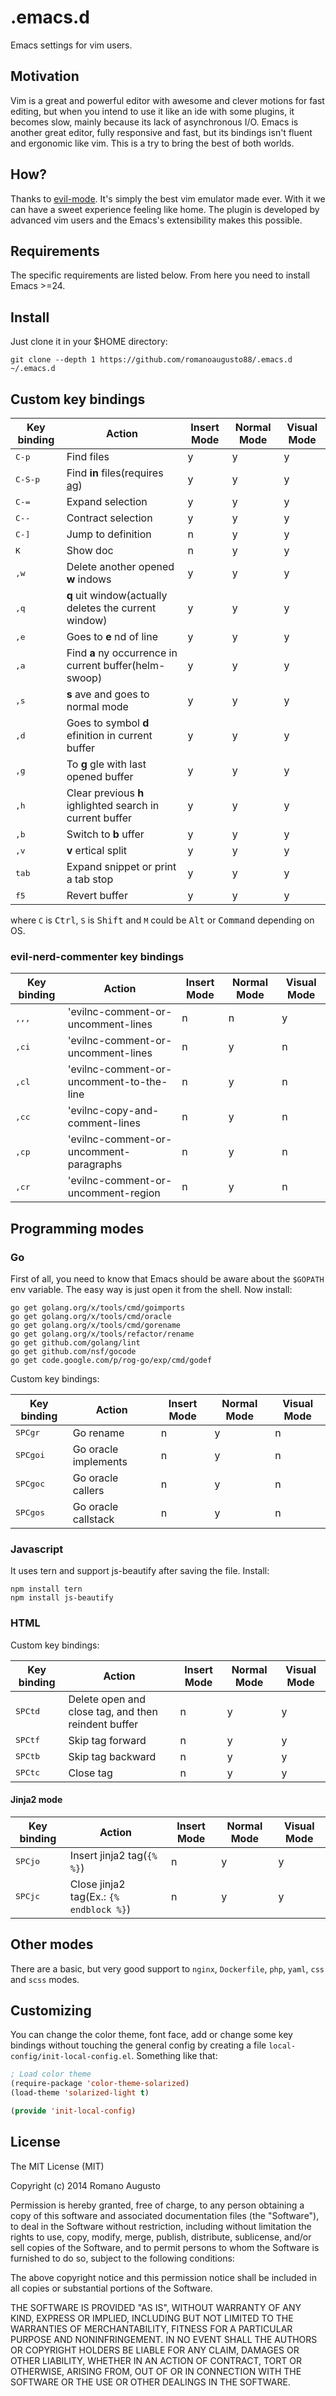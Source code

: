 # .emacs.d
Emacs settings for vim users.

## Motivation
Vim is a great and powerful editor with awesome and clever motions for fast editing, but when you intend to use it like an ide with some plugins, it becomes slow, mainly because its lack of asynchronous I/O.
Emacs is another great editor, fully responsive and fast, but its bindings isn't fluent and ergonomic like vim. This is a try to bring the best of both worlds.

## How?
Thanks to [evil-mode](http://www.emacswiki.org/Evil). It's simply the best vim emulator made ever. With it we can have a sweet experience feeling like home. The plugin is developed by advanced vim users and the Emacs's extensibility makes this possible.

## Requirements
The specific requirements are listed below. From here you need to install Emacs >=24.

## Install
Just clone it in your $HOME directory:

`git clone --depth 1 https://github.com/romanoaugusto88/.emacs.d ~/.emacs.d`

## Custom key bindings
| Key binding                 | Action                                                       | Insert Mode   | Normal Mode   | Visual Mode   |
| -----------                 | -----------                                                  | ---------     | -----------   | ------------  |
| <kbd>C-p</kbd>              | Find files                                                   | y             | y             | y             |
| <kbd>C-S-p</kbd>            | Find **in** files(requires [ag](http://geoff.greer.fm/ag/))  | y             | y             | y             |
| <kbd>C-=</kbd>              | Expand selection                                             | y             | y             | y             |
| <kbd>C--</kbd>              | Contract selection                                           | y             | y             | y             |
| <kbd>C-]</kbd>              | Jump to definition                                           | n             | y             | y             |
| <kbd>K</kbd>                | Show doc                                                     | n             | y             | y             |
| <kbd>,</kbd><kbd>w</kbd>    | Delete another opened **w** indows                           | y             | y             | y             |
| <kbd>,</kbd><kbd>q</kbd>    | **q** uit window(actually deletes the current window)        | y             | y             | y             |
| <kbd>,</kbd><kbd>e</kbd>    | Goes to **e** nd of line                                     | y             | y             | y             |
| <kbd>,</kbd><kbd>a</kbd>    | Find **a** ny occurrence in current buffer(helm-swoop)       | y             | y             | y             |
| <kbd>,</kbd><kbd>s</kbd>    | **s** ave and goes to normal mode                            | y             | y             | y             |
| <kbd>,</kbd><kbd>d</kbd>    | Goes to symbol **d** efinition in current buffer             | y             | y             | y             |
| <kbd>,</kbd><kbd>g</kbd>    | To **g** gle with last opened buffer                         | y             | y             | y             |
| <kbd>,</kbd><kbd>h</kbd>    | Clear previous **h** ighlighted search in current buffer     | y             | y             | y             |
| <kbd>,</kbd><kbd>b</kbd>    | Switch to **b** uffer                                        | y             | y             | y             |
| <kbd>,</kbd><kbd>v</kbd>    | **v** ertical split                                          | y             | y             | y             |
| <kbd>tab</kbd>              | Expand snippet or print a tab stop                           | y             | y             | y             |
| <kbd>f5</kbd>               | Revert buffer                                                | y             | y             | y             |

where `C` is <kbd>Ctrl</kbd>, `S` is <kbd>Shift</kbd> and `M` could be <kbd>Alt</kbd> or <kbd>Command</kbd> depending on OS.

### evil-nerd-commenter key bindings
| Key binding                           | Action                                             | Insert Mode   | Normal Mode   | Visual Mode   |
| -----------                           | -----------                                        | ---------     | -----------   | ------------  |
| <kbd>,</kbd><kbd>,</kbd><kbd>,</kbd>  | 'evilnc-comment-or-uncomment-lines                 | n             | n             | y             |
| <kbd>,</kbd><kbd>c</kbd><kbd>i</kbd>  | 'evilnc-comment-or-uncomment-lines                 | n             | y             | n             |
| <kbd>,</kbd><kbd>c</kbd><kbd>l</kbd>  | 'evilnc-comment-or-uncomment-to-the-line           | n             | y             | n             |
| <kbd>,</kbd><kbd>c</kbd><kbd>c</kbd>  | 'evilnc-copy-and-comment-lines                     | n             | y             | n             |
| <kbd>,</kbd><kbd>c</kbd><kbd>p</kbd>  | 'evilnc-comment-or-uncomment-paragraphs            | n             | y             | n             |
| <kbd>,</kbd><kbd>c</kbd><kbd>r</kbd>  | 'evilnc-comment-or-uncomment-region                | n             | y             | n             |


## Programming modes

### Go
First of all, you need to know that Emacs should be aware about the `$GOPATH` env variable. The easy way is just open it from the shell.
Now install:
```
go get golang.org/x/tools/cmd/goimports
go get golang.org/x/tools/cmd/oracle
go get golang.org/x/tools/cmd/gorename
go get golang.org/x/tools/refactor/rename
go get github.com/golang/lint
go get github.com/nsf/gocode
go get code.google.com/p/rog-go/exp/cmd/godef
```

Custom key bindings:

| Key binding                                         | Action                | Insert Mode   | Normal Mode   | Visual Mode   |
| -----------                                         | -----------           | ---------     | -----------   | ------------  |
| <kbd>SPC</kbd><kbd>g</kbd><kbd>r                    | Go rename             | n             | y             | n             |
| <kbd>SPC</kbd><kbd>g</kbd><kbd>o</kbd><kbd>i</kbd>  | Go oracle implements  | n             | y             | n             |
| <kbd>SPC</kbd><kbd>g</kbd><kbd>o</kbd><kbd>c</kbd>  | Go oracle callers     | n             | y             | n             |
| <kbd>SPC</kbd><kbd>g</kbd><kbd>o</kbd><kbd>s</kbd>  | Go oracle callstack   | n             | y             | n             |

### Javascript
It uses tern and support js-beautify after saving the file.
Install:
```
npm install tern
npm install js-beautify 
```

### HTML
Custom key bindings:

| Key binding                             | Action                                               | Insert Mode   | Normal Mode   | Visual Mode   |
| -----------                             | -----------                                          | ---------     | -----------   | ------------  |
| <kbd>SPC</kbd><kbd>t</kbd><kbd>d</kbd>  | Delete open and close tag, and then reindent buffer  | n             | y             | y             |
| <kbd>SPC</kbd><kbd>t</kbd><kbd>f</kbd>  | Skip tag forward                                     | n             | y             | y             |
| <kbd>SPC</kbd><kbd>t</kbd><kbd>b</kbd>  | Skip tag backward                                    | n             | y             | y             |
| <kbd>SPC</kbd><kbd>t</kbd><kbd>c</kbd>  | Close tag                                            | n             | y             | y             |

#### Jinja2 mode
| Key binding                             | Action                                               | Insert Mode   | Normal Mode   | Visual Mode   |
| -----------                             | -----------                                          | ---------     | -----------   | ------------  |
| <kbd>SPC</kbd><kbd>j</kbd><kbd>o</kbd>  | Insert jinja2 tag(`{% %}`)                           | n             | y             | y             |
| <kbd>SPC</kbd><kbd>j</kbd><kbd>c</kbd>  | Close jinja2 tag(Ex.: `{% endblock %}`)              | n             | y             | y             |


## Other modes
There are a basic, but very good support to `nginx`, `Dockerfile`, `php`, `yaml`, `css` and `scss` modes.

## Customizing
You can change the color theme, font face, add or change some key bindings without touching the general config
by creating a file `local-config/init-local-config.el`. Something like that:
```lisp
; Load color theme
(require-package 'color-theme-solarized)
(load-theme 'solarized-light t)

(provide 'init-local-config)
```

## License
The MIT License (MIT)

Copyright (c) 2014 Romano Augusto

Permission is hereby granted, free of charge, to any person obtaining a copy
of this software and associated documentation files (the "Software"), to deal
in the Software without restriction, including without limitation the rights
to use, copy, modify, merge, publish, distribute, sublicense, and/or sell
copies of the Software, and to permit persons to whom the Software is
furnished to do so, subject to the following conditions:

The above copyright notice and this permission notice shall be included in all
copies or substantial portions of the Software.

THE SOFTWARE IS PROVIDED "AS IS", WITHOUT WARRANTY OF ANY KIND, EXPRESS OR
IMPLIED, INCLUDING BUT NOT LIMITED TO THE WARRANTIES OF MERCHANTABILITY,
FITNESS FOR A PARTICULAR PURPOSE AND NONINFRINGEMENT. IN NO EVENT SHALL THE
AUTHORS OR COPYRIGHT HOLDERS BE LIABLE FOR ANY CLAIM, DAMAGES OR OTHER
LIABILITY, WHETHER IN AN ACTION OF CONTRACT, TORT OR OTHERWISE, ARISING FROM,
OUT OF OR IN CONNECTION WITH THE SOFTWARE OR THE USE OR OTHER DEALINGS IN THE
SOFTWARE.
